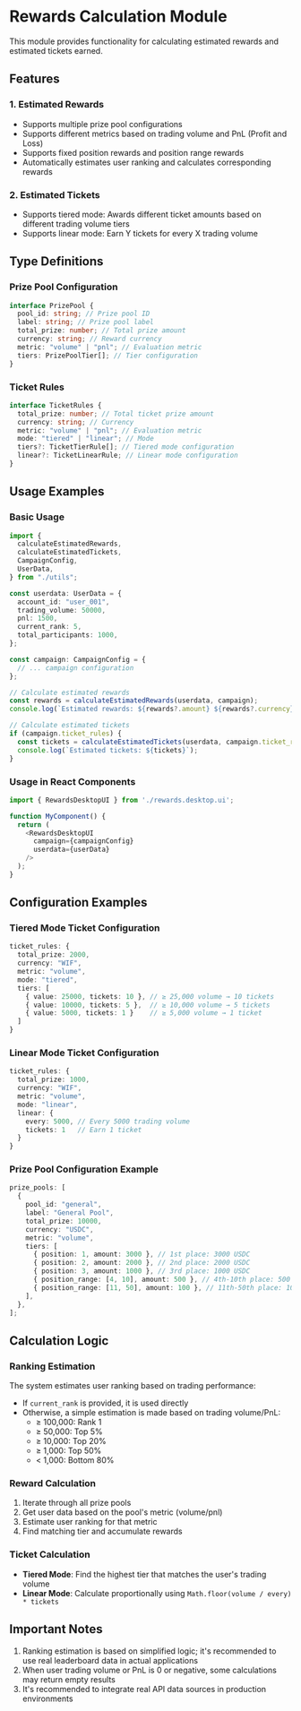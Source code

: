 # Rewards Calculation Module

This module provides functionality for calculating estimated rewards and estimated tickets earned.

## Features

### 1. Estimated Rewards

- Supports multiple prize pool configurations
- Supports different metrics based on trading volume and PnL (Profit and Loss)
- Supports fixed position rewards and position range rewards
- Automatically estimates user ranking and calculates corresponding rewards

### 2. Estimated Tickets

- Supports tiered mode: Awards different ticket amounts based on different trading volume tiers
- Supports linear mode: Earn Y tickets for every X trading volume

## Type Definitions

### Prize Pool Configuration

```typescript
interface PrizePool {
  pool_id: string; // Prize pool ID
  label: string; // Prize pool label
  total_prize: number; // Total prize amount
  currency: string; // Reward currency
  metric: "volume" | "pnl"; // Evaluation metric
  tiers: PrizePoolTier[]; // Tier configuration
}
```

### Ticket Rules

```typescript
interface TicketRules {
  total_prize: number; // Total ticket prize amount
  currency: string; // Currency
  metric: "volume" | "pnl"; // Evaluation metric
  mode: "tiered" | "linear"; // Mode
  tiers?: TicketTierRule[]; // Tiered mode configuration
  linear?: TicketLinearRule; // Linear mode configuration
}
```

## Usage Examples

### Basic Usage

```typescript
import {
  calculateEstimatedRewards,
  calculateEstimatedTickets,
  CampaignConfig,
  UserData,
} from "./utils";

const userdata: UserData = {
  account_id: "user_001",
  trading_volume: 50000,
  pnl: 1500,
  current_rank: 5,
  total_participants: 1000,
};

const campaign: CampaignConfig = {
  // ... campaign configuration
};

// Calculate estimated rewards
const rewards = calculateEstimatedRewards(userdata, campaign);
console.log(`Estimated rewards: ${rewards?.amount} ${rewards?.currency}`);

// Calculate estimated tickets
if (campaign.ticket_rules) {
  const tickets = calculateEstimatedTickets(userdata, campaign.ticket_rules);
  console.log(`Estimated tickets: ${tickets}`);
}
```

### Usage in React Components

```typescript
import { RewardsDesktopUI } from './rewards.desktop.ui';

function MyComponent() {
  return (
    <RewardsDesktopUI
      campaign={campaignConfig}
      userdata={userData}
    />
  );
}
```

## Configuration Examples

### Tiered Mode Ticket Configuration

```typescript
ticket_rules: {
  total_prize: 2000,
  currency: "WIF",
  metric: "volume",
  mode: "tiered",
  tiers: [
    { value: 25000, tickets: 10 }, // ≥ 25,000 volume → 10 tickets
    { value: 10000, tickets: 5 },  // ≥ 10,000 volume → 5 tickets
    { value: 5000, tickets: 1 }    // ≥ 5,000 volume → 1 ticket
  ]
}
```

### Linear Mode Ticket Configuration

```typescript
ticket_rules: {
  total_prize: 1000,
  currency: "WIF",
  metric: "volume",
  mode: "linear",
  linear: {
    every: 5000, // Every 5000 trading volume
    tickets: 1   // Earn 1 ticket
  }
}
```

### Prize Pool Configuration Example

```typescript
prize_pools: [
  {
    pool_id: "general",
    label: "General Pool",
    total_prize: 10000,
    currency: "USDC",
    metric: "volume",
    tiers: [
      { position: 1, amount: 3000 }, // 1st place: 3000 USDC
      { position: 2, amount: 2000 }, // 2nd place: 2000 USDC
      { position: 3, amount: 1000 }, // 3rd place: 1000 USDC
      { position_range: [4, 10], amount: 500 }, // 4th-10th place: 500 USDC each
      { position_range: [11, 50], amount: 100 }, // 11th-50th place: 100 USDC each
    ],
  },
];
```

## Calculation Logic

### Ranking Estimation

The system estimates user ranking based on trading performance:

- If `current_rank` is provided, it is used directly
- Otherwise, a simple estimation is made based on trading volume/PnL:
  - ≥ 100,000: Rank 1
  - ≥ 50,000: Top 5%
  - ≥ 10,000: Top 20%
  - ≥ 1,000: Top 50%
  - < 1,000: Bottom 80%

### Reward Calculation

1. Iterate through all prize pools
2. Get user data based on the pool's metric (volume/pnl)
3. Estimate user ranking for that metric
4. Find matching tier and accumulate rewards

### Ticket Calculation

- **Tiered Mode**: Find the highest tier that matches the user's trading volume
- **Linear Mode**: Calculate proportionally using `Math.floor(volume / every) * tickets`

## Important Notes

1. Ranking estimation is based on simplified logic; it's recommended to use real leaderboard data in actual applications
2. When user trading volume or PnL is 0 or negative, some calculations may return empty results
3. It's recommended to integrate real API data sources in production environments
